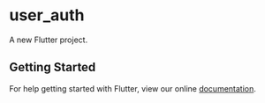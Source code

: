 # user_auth

A new Flutter project.

## Getting Started

For help getting started with Flutter, view our online
[documentation](https://flutter.io/).
